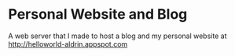 Personal Website and Blog
============

A web server that I made to host a blog and my personal website at http://helloworld-aldrin.appspot.com 
